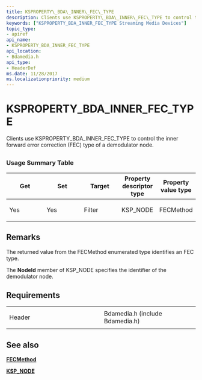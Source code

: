 ```yaml
---
title: KSPROPERTY\_BDA\_INNER\_FEC\_TYPE
description: Clients use KSPROPERTY\_BDA\_INNER\_FEC\_TYPE to control the inner forward error correction (FEC) type of a demodulator node.
keywords: ["KSPROPERTY_BDA_INNER_FEC_TYPE Streaming Media Devices"]
topic_type:
- apiref
api_name:
- KSPROPERTY_BDA_INNER_FEC_TYPE
api_location:
- Bdamedia.h
api_type:
- HeaderDef
ms.date: 11/28/2017
ms.localizationpriority: medium
---
```


# KSPROPERTY\_BDA\_INNER\_FEC\_TYPE


Clients use KSPROPERTY\_BDA\_INNER\_FEC\_TYPE to control the inner forward error correction (FEC) type of a demodulator node.

## <span id="ddk_ksproperty_bda_inner_fec_type_ks"></span><span id="DDK_KSPROPERTY_BDA_INNER_FEC_TYPE_KS"></span>


### Usage Summary Table

<table>
<colgroup>
<col width="20%" />
<col width="20%" />
<col width="20%" />
<col width="20%" />
<col width="20%" />
</colgroup>
<thead>
<tr class="header">
<th>Get</th>
<th>Set</th>
<th>Target</th>
<th>Property descriptor type</th>
<th>Property value type</th>
</tr>
</thead>
<tbody>
<tr class="odd">
<td><p>Yes</p></td>
<td><p>Yes</p></td>
<td><p>Filter</p></td>
<td><p>KSP_NODE</p></td>
<td><p>FECMethod</p></td>
</tr>
</tbody>
</table>

 

## Remarks

The returned value from the FECMethod enumerated type identifies an FEC type.

The **NodeId** member of KSP\_NODE specifies the identifier of the demodulator node.

## Requirements

<table>
<colgroup>
<col width="50%" />
<col width="50%" />
</colgroup>
<tbody>
<tr class="odd">
<td><p>Header</p></td>
<td>Bdamedia.h (include Bdamedia.h)</td>
</tr>
</tbody>
</table>

## See also


[**FECMethod**](/previous-versions/windows/desktop/mstv/fecmethod)

[**KSP\_NODE**](/windows-hardware/drivers/ddi/ks/ns-ks-ksp_node)

 

